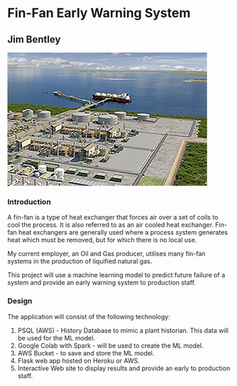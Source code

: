 # Fin-Fan Early Warning System
## Jim Bentley
![alt text](images/Ichthys.jpg "Fin-Fan Early Warning System")

### Introduction
A fin-fan is a type of heat exchanger that forces air over a set of coils to cool the process. It is also referred to as an air cooled heat exchanger. Fin-fan heat exchangers are generally used where a process system generates heat which must be removed, but for which there is no local use.

My current employer, an Oil and Gas producer, utilises many fin-fan systems in the production of liquified natural gas.  

This project will use a machine learning model to predict future failure of a system and provide an early warning system to production staff.

### Design
The application will consist of the following technology:
1. PSQL (AWS) - History Database to mimic a plant historian.  This data will be used for the ML model.
2. Google Colab with Spark - will be used to create the ML model.
3. AWS Bucket - to save and store the ML model.
4. Flask web app hosted on Heroku or AWS.
5. Interactive Web site to display results and provide an early to production staff. 

